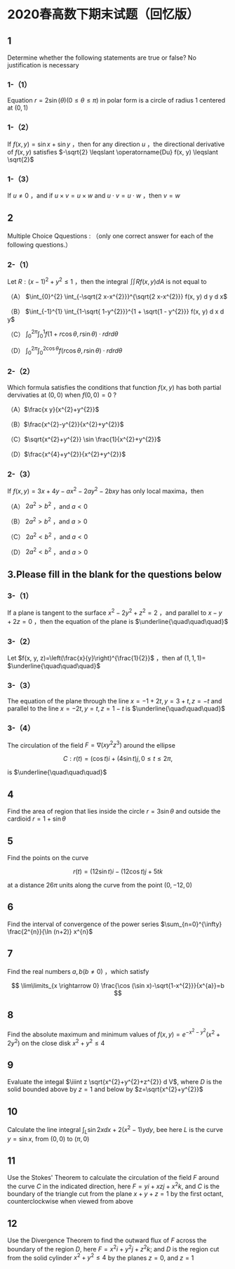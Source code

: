 # 2020春高数下期末试题（回忆版）

## 1

Determine whether the following statements are true or false? No justification is necessary

### 1-（1）

Equation $r=2 \sin (\theta)(0 \leqslant \theta \leqslant \pi)$ in polar form is a circle of radius 1 centered at $(0,1)$

### 1-（2）

If $f(x, y)=\sin x+\sin y$ ，then for any direction $u$ ，the directional derivative of $f(x, y)$ satisfies $-\sqrt{2} \leqslant \operatorname{Du} f(x, y) \leqslant \sqrt{2}$

### 1-（3）

If $u \neq 0$ ，and if $u \times v=u \times w$ and $u \cdot v=u \cdot w$ ，then $v=w$

## 2

Multiple Choice Qquestions : （only one correct answer for each of the following questions.）

### 2-（1）

Let $R:(x-1)^{2}+y^{2} \leqslant 1$ ，then the integral $\iint R f(x, y) d A$ is not equal to

（A） $\int_{0}^{2} \int_{-\sqrt{2 x-x^{2}}}^{\sqrt{2 x-x^{2}}} f(x, y) d y d x$

（B） $\int_{-1}^{1} \int_{1-\sqrt{ 1-y^{2}}}^{1 + \sqrt{1 - y^{2}}} f(x, y) d x d y$

（C） $\int_{0}^{2 \pi} \int_{0}^{1} f(1+r \cos \theta, r \sin \theta) \cdot r d r d \theta$

（D） $\int_{0}^{2 \pi} \int_{0}^{2 \cos \theta} f(r \cos \theta, r \sin \theta) \cdot r d r d \theta$

### 2-（2）

Which formula satisfies the conditions that function $f(x, y)$ has both partial dervivaties at $(0,0)$ when $f(0,0)=0$ ?

（A）$\frac{x y}{x^{2}+y^{2}}$

（B）$\frac{x^{2}-y^{2}}{x^{2}+y^{2}}$

（C）$\sqrt{x^{2}+y^{2}} \sin \frac{1}{x^{2}+y^{2}}$

（D）$\frac{x^{4}+y^{2}}{x^{2}+y^{2}}$

### 2-（3）

If $f(x, y)=3 x+4 y-a x^{2}-2 a y^{2}-2 b x y$ has only local maxima，then

（A） $2 a^{2}>b^{2}$ ，and $a<0$

（B） $2 a^{2}>b^{2}$ ，and $a>0$

（C） $2 a^{2}<b^{2}$ ，and $a<0$

（D） $2 a^{2}<b^{2}$ ，and $a>0$

## 3.Please fill in the blank for the questions below

### 3-（1）

If a plane is tangent to the surface $x^{2}-2 y^{2}+z^{2}=2$ ，and parallel to $x-y+2 z=0$ ，then the equation of the plane is $\underline{\quad\quad\quad}$

### 3-（2）

Let $f(x, y, z)=\left(\frac{x}{y}\right)^{\frac{1}{2}}$ ，then af $(1,1,1)=$ $\underline{\quad\quad\quad}$

### 3-（3）

The equation of the plane through the line $x=-1+2 t, y=3+t, z=-t$ and parallel to the line $x=-2 t, y=t, z=1-t$ is $\underline{\quad\quad\quad}$

### 3-（4）

The circulation of the field $F=\nabla\left(x y^{2} z^{3}\right)$ around the ellipse

$$
C: r(t)=(\cos t) i+(4 \sin t) j, 0 \leq t \leq 2 \pi \text {, }
$$

is $\underline{\quad\quad\quad}$

## 4

Find the area of region that lies inside the circle $r=3 \sin \theta$ and outside the cardioid $r=1+\sin \theta$

## 5

Find the points on the curve

$$
r(t)=(12 \sin t) i-(12 \cos t) j+5 t k
$$

at a distance $26 \pi$ units along the curve from the point $(0,-12,0)$

## 6

Find the interval of convergence of the power series $\sum_{n=0}^{\infty} \frac{2^{n}}{\ln (n+2)} x^{n}$

## 7

Find the real numbers $a, b(b \neq 0)$ ，which satisfy

$$
\lim\limits_{x \rightarrow 0} \frac{\cos (\sin x)-\sqrt{1-x^{2}}}{x^{a}}=b
$$

## 8

Find the absolute maximum and minimum values of $f(x, y)=e^{-x^{2}-y^{2}}\left(x^{2}+2 y^{2}\right)$ on the close disk $x^{2}+y^{2} \leqslant 4$

## 9

Evaluate the integal $\iiint z \sqrt{x^{2}+y^{2}+z^{2}} d V$, where $D$ is the solid bounded above by $z=1$ and below by $z=\sqrt{x^{2}+y^{2}}$

## 10

Calculate the line integral $\int_{L} \sin 2 x d x+2\left(x^{2}-1\right) y d y$, bee here $L$ is the curve $y=\sin x$, from $(0,0)$ to $(\pi, 0)$

## 11

Use the Stokes' Theorem to calculate the circulation of the field $F$ around the curve $C$ in the indicated direction, here $F=y i+x z j+x^{2} k$, and $C$ is the boundary of the triangle cut from the plane $x+y+z=1$ by the first octant, counterclockwise when viewed from above

## 12

Use the Divergence Theorem to find the outward flux of $F$ across the boundary of the region $D$, here $F=x^{2} i+y^{2} j+z^{2} k$; and $D$ is the region cut from the solid cylinder $x^{2}+y^{2} \leq 4$ by the planes $z=0$, and $z=1$
